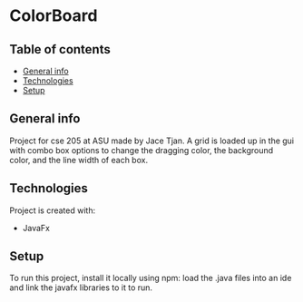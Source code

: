# ColorBoard
## Table of contents
* [General info](#general-info)
* [Technologies](#technologies)
* [Setup](#setup)

## General info
Project for cse 205 at ASU made by Jace Tjan. A grid is loaded up in the gui with combo box options to change the dragging color, the background color, and the line width of each box.
	
## Technologies
Project is created with:
* JavaFx
	
## Setup
To run this project, install it locally using npm:
load the .java files into an ide and link the javafx libraries to it to run.
